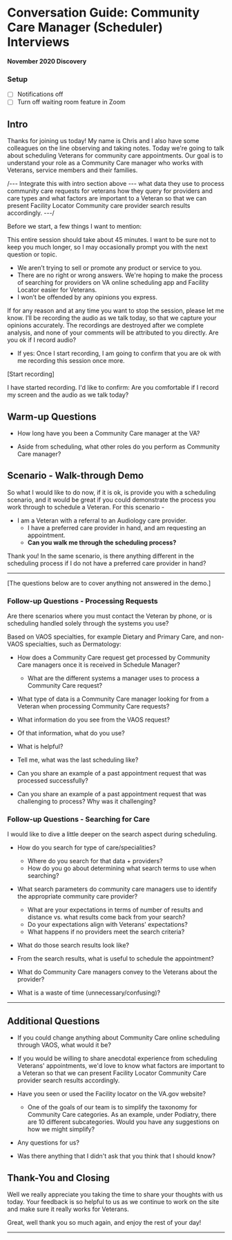 # Conversation Guide: Community Care Manager (Scheduler) Interviews 

**November 2020 Discovery**<br>

### Setup

- [ ] Notifications off
- [ ] Turn off waiting room feature in Zoom

## Intro

Thanks for joining us today! My name is Chris and I also have some colleagues on the line observing and taking notes. Today we're going to talk about scheduling Veterans for community care appointments. Our goal is to understand your role as a Community Care manager who works with Veterans, service members and their families. 

/--- Integrate this with intro section above ---
what data they use to process community care requests for veterans
how they query for providers and care types
and what factors are important to a Veteran so that we can present Facility Locator Community care provider search results accordingly. 
---/

Before we start, a few things I want to mention:

This entire session should take about 45 minutes. I want to be sure not to keep you much longer, so I may occasionally prompt you with the next question or topic.

- We aren’t trying to sell or promote any product or service to you.
- There are no right or wrong answers. We're hoping to make the process of searching for providers on VA online scheduling app and Facility Locator easier for Veterans.
- I won’t be offended by any opinions you express.

If for any reason and at any time you want to stop the session, please let me know.
I’ll be recording the audio as we talk today, so that we capture your opinions accurately. The recordings are destroyed after we complete analysis, and none of your comments will be attributed to you directly. Are you ok if I record audio?

- If yes: Once I start recording, I am going to confirm that you are ok with me recording this session once more.

[Start recording]

I have started recording. I'd like to confirm: Are you comfortable if I record my screen and the audio as we talk today?

## Warm-up Questions  

- How long have you been a Community Care manager at the VA? 

- Aside from scheduling, what other roles do you perform as Community Care manager?

## Scenario - Walk-through Demo

So what I would like to do now, if it is ok, is provide you with a scheduling scenario, and it would be great if you could demonstrate the process you work through to schedule a Veteran. For this scenario - 

- I am a Veteran with a referral to an Audiology care provider.
   - I have a preferred care provider in hand, and am requesting an appointment.
   - <b>Can you walk me through the scheduling process?</b>

Thank you! In the same scenario, is there anything different in the scheduling process if I do not have a preferred care provider in hand?

--------------
[The questions below are to cover anything not answered in the demo.]

### Follow-up Questions - Processing Requests 

Are there scenarios where you must contact the Veteran by phone, or is scheduling handled solely through the systems you use?

Based on VAOS specialties, for example Dietary and Primary Care, and non-VAOS specialties, such as Dermatology: 
 
- How does a Community Care request get processed by Community Care managers once it is received in Schedule Manager?
   - What are the different systems a manager uses to process a Community Care request?
   
- What type of data is a Community Care manager looking for from a Veteran when processing Community Care requests?

- What information do you see from the VAOS request? 
 - Of that information, what do you use? 
 - What is helpful?

- Tell me, what was the last scheduling like?

- Can you share an example of a past appointment request that was processed successfully?

- Can you share an example of a past appointment request that was challenging to process? Why was it challenging?



### Follow-up Questions - Searching for Care

I would like to dive a little deeper on the search aspect during scheduling.

- How do you search for type of care/specialities?
   - Where do you search for that data + providers?
   - How do you go about determining what search terms to use when searching?
   
- What search parameters do community care managers use to identify the appropriate community care provider?
   - What are your expectations in terms of number of results and distance vs. what results come back from your search?
   - Do your expectations align with Veterans' expectations?
   - What happens if no providers meet the search criteria?

- What do those search results look like? 

- From the search results, what is useful to schedule the appointment?

- What do Community Care managers convey to the Veterans about the provider?

- What is a waste of time (unnecessary/confusing)?

---------
## Additional Questions

- If you could change anything about Community Care online scheduling through VAOS, what would it be?

- If you would be willing to share anecdotal experience from scheduling Veterans' appointments, we'd love to know what factors are important to a Veteran so that we can present Facility Locator Community Care provider search results accordingly.

- Have you seen or used the Facility locator on the VA.gov website?
   - One of the goals of our team is to simplify the taxonomy for Community Care categories. As an example, under Podiatry, there are 10 different subcategories. Would you have any suggestions on how we might simplify?

- Any questions for us?

- Was there anything that I didn't ask that you think that I should know?

## Thank-You and Closing

Well we really appreciate you taking the time to share your thoughts with us today. Your feedback is so helpful to us as we continue to work on the site and make sure it really works for Veterans.

Great, well thank you so much again, and enjoy the rest of your day!

- - -



